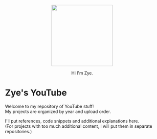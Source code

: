 
<p align="center">
<img width="200" src="https://i.imgur.com/3m8s7cU.png">
</p>
<p align="center">
Hi I'm Zye.
</p>

# Zye's YouTube

Welcome to my repository of YouTube stuff!<br>
My projects are organized by year and upload order.

I'll put references, code snippets and additional explanations here.<br>
(For projects with too much additional content, I will put them in separate repositories.)